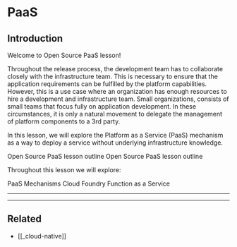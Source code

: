 # PaaS

## Introduction

Welcome to Open Source PaaS lesson!

Throughout the release process, the development team has to collaborate closely with the infrastructure team. This is necessary to ensure that the application requirements can be fulfilled by the platform capabilities. However, this is a use case where an organization has enough resources to hire a development and infrastructure team. Small organizations, consists of small teams that focus fully on application development. In these circumstances, it is only a natural movement to delegate the management of platform components to a 3rd party.

In this lesson, we will explore the Platform as a Service (PaaS) mechanism as a way to deploy a service without underlying infrastructure knowledge.

Open Source PaaS lesson outline
Open Source PaaS lesson outline

Throughout this lesson we will explore:

PaaS Mechanisms
Cloud Foundry
Function as a Service

---

---

## Related

- [[_cloud-native]]
